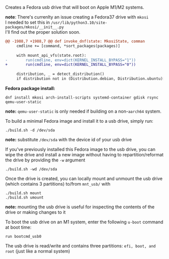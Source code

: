 Creates a Fedora usb drive that will boot on Apple M1/M2 systems.   

**note**: There's currenlty an issue creating a Fedora37 drive with `mkosi`  
I needed to set this in `/usr/lib/python3.10/site-packages/mkosi/__init__.py`  
I'll find out the proper solution soon.  
```diff
@@ -1988,7 +1988,7 @@ def invoke_dnf(state: MkosiState, comman
     cmdline += [command, *sort_packages(packages)]
 
     with mount_api_vfs(state.root):
-        run(cmdline, env=dict(KERNEL_INSTALL_BYPASS="1"))
+        run(cmdline, env=dict(KERNEL_INSTALL_BYPASS="0"))
 
     distribution, _ = detect_distribution()
     if distribution not in (Distribution.debian, Distribution.ubuntu):
```

**Fedora package install:**  
```
dnf install mkosi arch-install-scripts systemd-container gdisk rsync qemu-user-static
```
**note:** ```qemu-user-static``` is only needed if building on a non-```aarch64``` system. 

To build a minimal Fedora image and install it to a usb drive, simply run:
```
./build.sh -d /dev/sda
```

**note:** substitute ```/dev/sda``` with the device id of your usb drive

If you've previously installed this Fedora image to the usb drive, you can wipe the drive and install a new image without having to repartition/reformat the drive by providing the `-w` argument   
```
./build.sh -wd /dev/sda
```

Once the drive is created, you can locally mount and unmount the usb drive (which contains 3 partitions) to/from ```mnt_usb/``` with 
```
./build.sh mount
./build.sh umount
```
**note:** mounting the usb drive is useful for inspecting the contents of the drive or making changes to it   

To boot the usb drive on an M1 system, enter the following ```u-boot``` command at boot time:
```
run bootcmd_usb0
```

The usb drive is read/write and contains three partitions: ```efi, boot, and root``` (just like a normal system)

